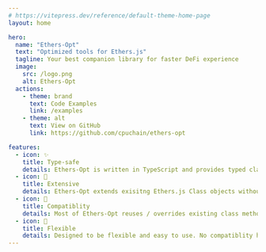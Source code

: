 ```yaml
---
# https://vitepress.dev/reference/default-theme-home-page
layout: home

hero:
  name: "Ethers-Opt"
  text: "Optimized tools for Ethers.js"
  tagline: Your best companion library for faster DeFi experience
  image: 
    src: /logo.png
    alt: Ethers-Opt
  actions:
    - theme: brand
      text: Code Examples
      link: /examples
    - theme: alt
      text: View on GitHub
      link: https://github.com/cpuchain/ethers-opt

features:
  - icon: ✨
    title: Type-safe
    details: Ethers-Opt is written in TypeScript and provides typed classes to extend ethers.js
  - icon: 💽
    title: Extensive
    details: Ethers-Opt extends exisitng Ethers.js Class objects without forking the library
  - icon: 🔋
    title: Compatiblity
    details: Most of Ethers-Opt reuses / overrides existing class methods so you can start using it with existing ethers API
  - icon: 🧘
    title: Flexible
    details: Designed to be flexible and easy to use. No compatiblity headaches here, just write your code and go.
---
```


